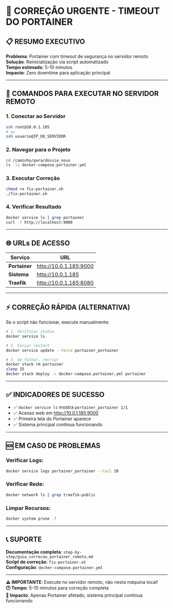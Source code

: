 # 🚨 CORREÇÃO URGENTE - TIMEOUT DO PORTAINER

## 📋 RESUMO EXECUTIVO

**Problema**: Portainer com timeout de segurança no servidor remoto  
**Solução**: Reinicialização via script automatizado  
**Tempo estimado**: 5-10 minutos  
**Impacto**: Zero downtime para aplicação principal  

---

## 🔧 COMANDOS PARA EXECUTAR NO SERVIDOR REMOTO

### 1. Conectar ao Servidor
```bash
ssh root@10.0.1.185
# ou
ssh usuario@IP_DO_SERVIDOR
```

### 2. Navegar para o Projeto
```bash
cd /caminho/para/dossie_novo
ls -la docker-compose.portainer.yml
```

### 3. Executar Correção
```bash
chmod +x fix-portainer.sh
./fix-portainer.sh
```

### 4. Verificar Resultado
```bash
docker service ls | grep portainer
curl -f http://localhost:9000
```

---

## 🌐 URLs DE ACESSO

| Serviço | URL |
|---------|-----|
| **Portainer** | http://10.0.1.185:9000 |
| **Sistema** | http://10.0.1.185 |
| **Traefik** | http://10.0.1.185:8080 |

---

## ⚡ CORREÇÃO RÁPIDA (ALTERNATIVA)

Se o script não funcionar, execute manualmente:

```bash
# 1. Verificar status
docker service ls

# 2. Forçar restart
docker service update --force portainer_portainer

# 3. Se falhar, recriar
docker stack rm portainer
sleep 15
docker stack deploy -c docker-compose.portainer.yml portainer
```

---

## ✅ INDICADORES DE SUCESSO

- ✅ `docker service ls` mostra `portainer_portainer 1/1`
- ✅ Acesso web em http://10.0.1.185:9000
- ✅ Primeira tela do Portainer aparece
- ✅ Sistema principal continua funcionando

---

## 🆘 EM CASO DE PROBLEMAS

### Verificar Logs:
```bash
docker service logs portainer_portainer --tail 20
```

### Verificar Rede:
```bash
docker network ls | grep traefik-public
```

### Limpar Recursos:
```bash
docker system prune -f
```

---

## 📞 SUPORTE

**Documentação completa**: `step-by-step/guia_correcao_portainer_remoto.md`  
**Script de correção**: `fix-portainer.sh`  
**Configuração**: `docker-compose.portainer.yml`  

---

**⚠️ IMPORTANTE**: Execute no servidor remoto, não nesta máquina local!  
**🕐 Tempo**: 5-10 minutos para correção completa  
**🔄 Impacto**: Apenas Portainer afetado, sistema principal continua funcionando 